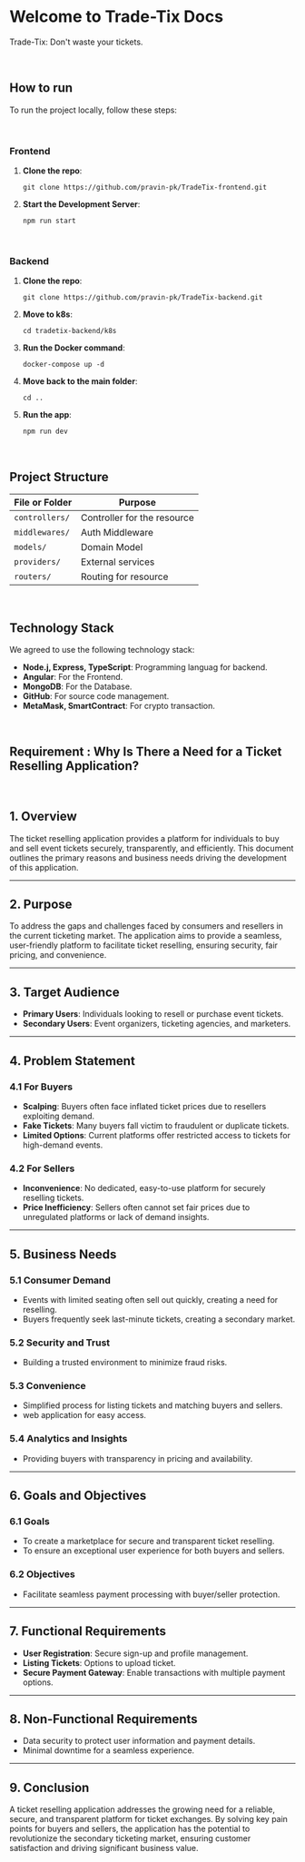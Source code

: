 # Welcome to Trade-Tix Docs

Trade-Tix: Don't waste your tickets.


&nbsp;





## How to run

To run the project locally, follow these steps:

&nbsp;


### Frontend

1. **Clone the repo**:
    ```
    git clone https://github.com/pravin-pk/TradeTix-frontend.git
    ```
2. **Start the Development Server**:
    ```
    npm run start
    ```

 &nbsp;


### Backend

1. **Clone the repo**:
    ```
    git clone https://github.com/pravin-pk/TradeTix-backend.git
    ```
2. **Move to k8s**:
    ```
    cd tradetix-backend/k8s
    ```
3. **Run the Docker command**:
    ```
    docker-compose up -d
    ```
4. **Move back to the main folder**:
    ```
    cd ..
    ```
5. **Run the app**:
    ```
    npm run dev
    ```

&nbsp;





## Project Structure

| File or Folder | Purpose                                |
|----------------|----------------------------------------|
| `controllers/` | Controller for the resource           |
| `middlewares/` | Auth Middleware                       |
| `models/`      | Domain Model                          |
| `providers/`   | External services                     |
| `routers/`     | Routing for resource                  |




&nbsp;
## Technology Stack
We agreed to use the following technology stack:

- **Node.j, Express, TypeScript**: Programming languag for backend.
- **Angular**: For the Frontend.
- **MongoDB**: For the Database.
- **GitHub**: For source code management.
- **MetaMask, SmartContract**: For crypto transaction.


&nbsp;

## Requirement : Why Is There a Need for a Ticket Reselling Application?
&nbsp;

## 1. Overview
The ticket reselling application provides a platform for individuals to buy and sell event tickets securely, transparently, and efficiently. This document outlines the primary reasons and business needs driving the development of this application.

---

## 2. Purpose
To address the gaps and challenges faced by consumers and resellers in the current ticketing market. The application aims to provide a seamless, user-friendly platform to facilitate ticket reselling, ensuring security, fair pricing, and convenience.

---

## 3. Target Audience
- **Primary Users**: Individuals looking to resell or purchase event tickets.
- **Secondary Users**: Event organizers, ticketing agencies, and marketers.

---

## 4. Problem Statement

### 4.1 For Buyers
- **Scalping**: Buyers often face inflated ticket prices due to resellers exploiting demand.
- **Fake Tickets**: Many buyers fall victim to fraudulent or duplicate tickets.
- **Limited Options**: Current platforms offer restricted access to tickets for high-demand events.

### 4.2 For Sellers
- **Inconvenience**: No dedicated, easy-to-use platform for securely reselling tickets.
- **Price Inefficiency**: Sellers often cannot set fair prices due to unregulated platforms or lack of demand insights.

---

## 5. Business Needs

### 5.1 Consumer Demand
- Events with limited seating often sell out quickly, creating a need for reselling.
- Buyers frequently seek last-minute tickets, creating a secondary market.

### 5.2 Security and Trust
- Building a trusted environment to minimize fraud risks.

### 5.3 Convenience
- Simplified process for listing tickets and matching buyers and sellers.
- web application for easy access.


### 5.4 Analytics and Insights
- Providing buyers with transparency in pricing and availability.

---

## 6. Goals and Objectives

### 6.1 Goals
- To create a marketplace for secure and transparent ticket reselling.
- To ensure an exceptional user experience for both buyers and sellers.

### 6.2 Objectives
- Facilitate seamless payment processing with buyer/seller protection.

---

## 7. Functional Requirements
- **User Registration**: Secure sign-up and profile management.
- **Listing Tickets**: Options to upload ticket.
- **Secure Payment Gateway**: Enable transactions with multiple payment options.

---

## 8. Non-Functional Requirements
- Data security to protect user information and payment details.
- Minimal downtime for a seamless experience.

---

## 9. Conclusion
A ticket reselling application addresses the growing need for a reliable, secure, and transparent platform for ticket exchanges. By solving key pain points for buyers and sellers, the application has the potential to revolutionize the secondary ticketing market, ensuring customer satisfaction and driving significant business value.








